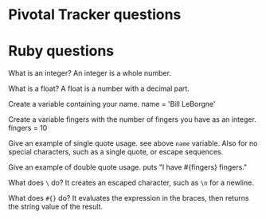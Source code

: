 # Pivotal Tracker questions

# Ruby questions

What is an integer?
An integer is a whole number.

What is a float?
A float is a number with a decimal part.

Create a variable containing your name.
name = 'Bill LeBorgne'

Create a variable fingers with the number of fingers you have as an integer.
fingers = 10

Give an example of single quote usage.
see above `name` variable. Also for no special characters, such as a single quote, or escape sequences.

Give an example of double quote usage.
puts "I have #{fingers} fingers."

What does `\` do?
It creates an escaped character, such as `\n` for a newline.

What does `#{}` do?
It evaluates the expression in the braces, then returns the string value of the result.
